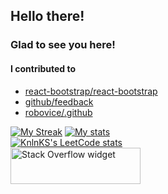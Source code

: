 
<h2>Hello there!</h2>
<h3>Glad to see you here!</h3>

<h4>I contributed to</h4>

- <a href="https://github.com/react-bootstrap/react-bootstrap">react-bootstrap/react-bootstrap</a><br>
- <a href="https://github.com/github/feedback">github/feedback</a><br>
- <a href="https://github.com/robovice/.github">robovice/.github</a><br>

[![My Streak](https://github-readme-streak-stats.herokuapp.com?user=tejasness&theme=dark)](https://git.io/streak-stats)
[![My stats](https://github-readme-stats.vercel.app/api?username=tejasness&theme=dark)](https://github.com/anuraghazra/github-readme-stats)
<br>
[![KnlnKS's LeetCode stats](https://leetcode-stats-six.vercel.app/?username=tejasness&theme=dark)](https://github.com/KnlnKS/leetcode-stats)
<br>
<a href="https://stackoverflow.com/users/9195136/tejas-chaudhari"><img src="https://stackoverflow.com/users/flair/9195136.png?theme=dark" width="208" height="58" alt="Stack Overflow widget" title="Stack Overflow widget"></a>
